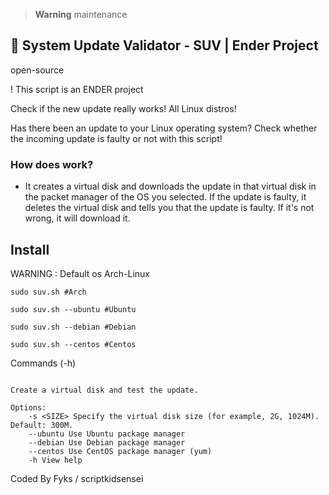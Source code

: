 
> **Warning**
> maintenance

## :penguin: System Update Validator - SUV | Ender Project

open-source

! This script is an ENDER project 

Check if the new update really works! All Linux distros!

Has there been an update to your Linux operating system? Check whether the incoming update is faulty or not with this script!

### How does work?

- It creates a virtual disk and downloads the update in that virtual disk in the packet manager of the OS you selected. If the update is faulty, it deletes the virtual disk and tells you that the update is faulty. If it's not wrong, it will download it.

## Install

WARNING : Default os Arch-Linux

```shell
sudo suv.sh #Arch
```
```shell
sudo suv.sh --ubuntu #Ubuntu
```
```shell
sudo suv.sh --debian #Debian
```
```shell
sudo suv.sh --centos #Centos
```

Commands (-h)

```shell

Create a virtual disk and test the update.

Options:
    -s <SIZE> Specify the virtual disk size (for example, 2G, 1024M). Default: 300M.
    --ubuntu Use Ubuntu package manager
    --debian Use Debian package manager
    --centos Use CentOS package manager (yum)
    -h View help
```

Coded By Fyks / scriptkidsensei
